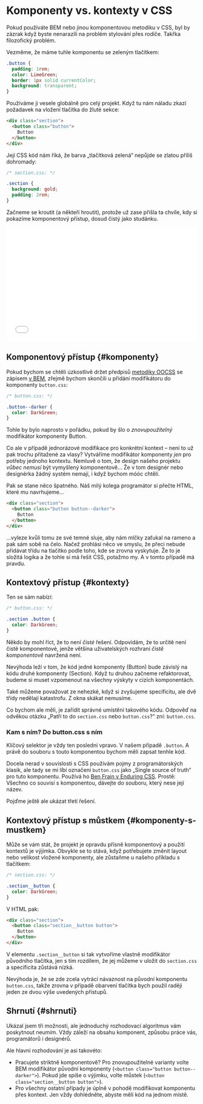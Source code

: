 # Komponenty vs. kontexty v CSS

Pokud používáte BEM nebo jinou komponentovou metodiku v CSS, byl by zázrak když byste nenarazili na problém stylování přes rodiče. Takřka filozofický problém.

<!-- AdSnippet -->

Vezměme, že máme tuhle komponentu se zeleným tlačítkem:

```css
.button {
  padding: 1rem;
  color: LimeGreen;  
  border: 1px solid currentColor;
  background: transparent;
}
```

Používáme ji vesele globálně pro celý projekt. Když tu nám náladu zkazí požadavek na vložení tlačítka do žluté sekce:

```html
<div class="section">
  <button class="button">
    Button
  </button>
</div>
```

Její CSS kód nám říká, že barva „tlačítková zelená“ nepůjde se zlatou příliš dohromady:

```css
/* section.css: */

.section {
  background: gold;
  padding: 2rem;
}
```

Začneme se kroutit (a někteří hroutit), protože už zase přišla ta chvíle, kdy si pokazíme komponentový přístup, dosud čistý jako studánku.

<iframe height='300' scrolling='no' title='Component vs. context in CSS' src='//codepen.io/machal/embed/JmdRaa/?height=300&theme-id=502&default-tab=css,result&embed-version=2' frameborder='no' allowtransparency='true' allowfullscreen='true' style='width: 100%;'>See the Pen <a href='https://codepen.io/machal/pen/JmdRaa/'>Component vs. context in CSS</a> by Martin Michálek (<a href='https://codepen.io/machal'>@machal</a>) on <a href='https://codepen.io'>CodePen</a>.
</iframe>

## Komponentový přístup {#komponenty}

Pokud bychom se chtěli úzkostlivě držet předpisů [metodiky OOCSS](oocss.md) se zápisem [v BEM](bem.md), zřejmě bychom skončili u přidání modifikátoru do komponenty `button.css`:

```css
/* button.css: */

.button--darker {
  color: DarkGreen;
}
```

Tohle by bylo naprosto v pořádku, pokud by šlo o *znovupoužitelný* modifikátor komponenty Button.

Co ale v případě jednorázové modifikace pro konkrétní kontext – není to už pak  trochu přitažené za vlasy? Vytváříme modifikátor komponenty *jen* pro potřeby jednoho kontextu. Nemluvě o tom, že design našeho projektu *vůbec nemusí* být vymyšlený komponentově… Že v tom designér nebo designérka žádný systém nemají, i když bychom móóc chtěli.

Pak se stane něco špatného. Náš milý kolega programátor si přečte HTML, které mu navrhujeme…

```html
<div class="section">
  <button class="button button--darker">
    Button
  </button>
</div>
```

…vyleze kvůli tomu ze své temné sluje, aby nám mlčky zaťukal na rameno a pak sám sobě na čelo. Načež prohlásí něco ve smyslu, že přeci nebude přidávat třídu na tlačítko podle toho, kde se zrovna vyskytuje. Že to je složitá logika a že tohle si má řešit CSS, potažmo my. A v tomto případě má pravdu.

## Kontextový přístup {#kontexty}

Ten se sám nabízí:

```css
/* button.css: */

.section .button {
  color: DarkGreen;
}
```

Někdo by mohl říct, že to není *čisté* řešení. Odpovídám, že to určitě není čistě komponentové, jenže většina uživatelských rozhraní *čistě komponentově* navržená není.

Nevýhoda leží v tom, že kód jedné komponenty (Button) bude závislý na kódu druhé komponenty (Section). Když tu druhou začneme refaktorovat, budeme si muset vzpomenout na všechny výskyty v cizích komponentách.

Také můžeme považovat ze nehezké, když si zvyšujeme specificitu, ale dvě třídy nedělají katastrofu. Z okna skákat nemusíme.

Co bychom ale měli, je zařídit správné umístění takového kódu. Odpověď na odvěkou otázku „Patří to do `section.css` nebo `button.css`?“ zní: `button.css`.

### Kam s ním? Do button.css s ním

Klíčový selektor je vždy ten poslední vpravo. V našem případě `.button`. A právě do souboru s touto komponentou bychom měli zapsat tenhle kód.

<!-- AdSnippet -->

Docela nerad v souvislosti s CSS používám pojmy z programátorských klasik, ale tady se mi líbí označení `button.css` jako „Single source of truth“ pro tuto komponentu. Používá ho [Ben Frain v Enduring CSS](http://ecss.io/chapter4.html). Prostě: Všechno co souvisí s komponentou, dávejte do souboru, který nese její název.

Pojďme ještě ale ukázat třetí řešení.

## Kontextový přístup s můstkem  {#komponenty-s-mustkem}

Může se vám stát, že projekt je opravdu přísně komponentový a použití kontextů je výjimka. Obvykle se to stává, když potřebujete změnit layout nebo velikost vložené komponenty, ale zůstaňme u našeho příkladu s tlačítkem:

```css
/* section.css: */

.section__button {
  color: DarkGreen;
}
```

V HTML pak:

```html
<div class="section">
  <button class="section__button button">
    Button
  </button>
</div>
```

V elementu `.section__button` si tak vytvoříme vlastně modifikátor původního tlačítka, jen s tím rozdílem, že jej můžeme v uložit do `section.css` a specificita zůstává nízká.

Nevýhoda je, že se zde zcela vytrácí návaznost na původní komponentu `button.css`, takže zrovna v případě obarvení tlačítka bych použil raději jeden ze dvou výše uvedených přístupů.

## Shrnutí {#shrnuti}

Ukázal jsem tři možnosti, ale jednoduchý rozhodovací algoritmus vám poskytnout neumím. Vždy záleží na obsahu komponent, způsobu práce vás, programátorů i designérů.

Ale hlavní rozhodování je asi takovéto:

- Pracujete striktně komponentově? Pro znovupoužitelné varianty volte BEM modifikátor původní komponenty (`<button class="button button--darker">`). Pokud jde spíše o výjimku, volte můstek (`<button class="section__button button">`).
- Pro všechny ostatní případy je úplně v pohodě modifikovat komponentu přes kontext. Jen vždy dohlédněte, abyste měli kód na jednom místě.

<!-- AdSnippet -->
